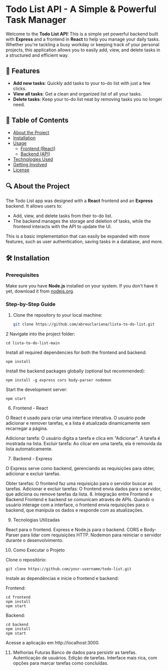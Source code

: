 # Todo List API - A Simple & Powerful Task Manager

Welcome to the **Todo List API**! This is a simple yet powerful backend built with **Express** and a frontend in **React** to help you manage your daily tasks. Whether you're tackling a busy workday or keeping track of your personal projects, this application allows you to easily add, view, and delete tasks in a structured and efficient way.

## 🚀 Features

- **Add new tasks**: Quickly add tasks to your to-do list with just a few clicks.
- **View all tasks**: Get a clean and organized list of all your tasks.
- **Delete tasks**: Keep your to-do list neat by removing tasks you no longer need.

## 🎯 Table of Contents

- [About the Project](#about-the-project)
- [Installation](#installation)
- [Usage](#usage)
  - [Frontend (React)](#frontend-react)
  - [Backend (API)](#backend-api)
- [Technologies Used](#technologies-used)
- [Getting Involved](#getting-involved)
- [License](#license)

## 🔍 About the Project

The Todo List app was designed with a **React** frontend and an **Express** backend. It allows users to:

- Add, view, and delete tasks from their to-do list.
- The backend manages the storage and deletion of tasks, while the frontend interacts with the API to update the UI.

This is a basic implementation that can easily be expanded with more features, such as user authentication, saving tasks in a database, and more.

## 🛠️ Installation

### Prerequisites

Make sure you have **Node.js** installed on your system. If you don't have it yet, download it from [nodejs.org](https://nodejs.org/).

### Step-by-Step Guide

1. Clone the repository to your local machine:

   ```bash
   git clone https://github.com/abreuclariana/lista-to-do-list.git
   
2 Navigate into the project folder:
   
    cd lista-to-do-list-main

Install all required dependencies for both the frontend and backend:

    npm install

Install the backend packages globally (optional but recommended):

    npm install -g express cors body-parser nodemon

Start the development server:

    npm start
    

6. Frontend - React
   
O React é usado para criar uma interface interativa. O usuário pode adicionar e remover tarefas, e a lista é atualizada dinamicamente sem recarregar a página.

Adicionar tarefa: O usuário digita a tarefa e clica em "Adicionar". A tarefa é mostrada na lista.
Excluir tarefa: Ao clicar em uma tarefa, ela é removida da lista automaticamente.

7. Backend - Express
   
O Express serve como backend, gerenciando as requisições para obter, adicionar e excluir tarefas.

Obter tarefas: O frontend faz uma requisição para o servidor buscar as tarefas.
Adicionar e excluir tarefas: O frontend envia dados para o servidor, que adiciona ou remove tarefas da lista.
8. Integração entre Frontend e Backend
Frontend e backend se comunicam através de APIs. Quando o usuário interage com a interface, o frontend envia requisições para o backend, que manipula os dados e responde com as atualizações.

9. Tecnologias Utilizadas
    
React para o frontend.
Express e Node.js para o backend.
CORS e Body-Parser para lidar com requisições HTTP.
Nodemon para reiniciar o servidor durante o desenvolvimento.

10. Como Executar o Projeto

 Clone o repositório:

    git clone https://github.com/your-username/todo-list.git
Instale as dependências e inicie o frontend e backend:

Frontend:

    cd frontend
    npm install
    npm start
    
Backend:

    cd backend
    npm install
    npm start

Acesse a aplicação em http://localhost:3000.

11. Melhorias Futuras
Banco de dados para persistir as tarefas.
Autenticação de usuários.
Edição de tarefas.
Interface mais rica, com opções para marcar tarefas como concluídas.








